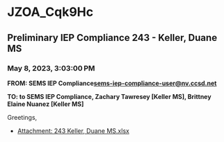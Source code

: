 # JZOA_Cqk9Hc
## Preliminary IEP Compliance 243 - Keller, Duane MS
### May 8, 2023, 3:03:00 PM
**FROM: SEMS IEP Compliance<sems-iep-compliance-user@nv.ccsd.net>**

**TO: to SEMS IEP Compliance, Zachary Tawresey [Keller MS], Brittney Elaine Nuanez [Keller MS]**


Greetings, 





* [Attachment: 243 Keller, Duane MS.xlsx](JZOA_Cqk9Hc-attachment-1.xlsx)
